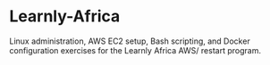 # Learnly-Africa
Linux administration, AWS EC2 setup, Bash scripting, and Docker configuration exercises for the Learnly Africa AWS/ restart program.
